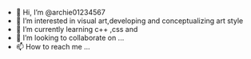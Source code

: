 - 👋 Hi, I’m @archie01234567
- 👀 I’m interested in visual art,developing and conceptualizing art style
- 🌱 I’m currently learning  c++ ,css and 
- 💞️ I’m looking to collaborate on ...
- 📫 How to reach me ...

<!---
archie01234567/archie01234567 is a ✨ special ✨ repository because its `README.md` (this file) appears on your GitHub profile.
You can click the Preview link to take a look at your changes.
--->
